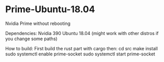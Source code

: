 # Prime-Ubuntu-18.04
Nvidia Prime without rebooting

Dependencies:
Nvidia 390
Ubuntu 18.04 (might work with other distros if you change some paths)

How to build:
First build the rust part with cargo
then:
cd src
make install
sudo systemctl enable prime-socket
sudo systemctl start prime-socket
